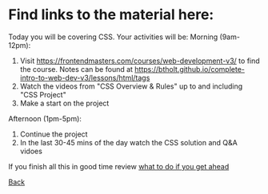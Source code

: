 # Find links to the material here:

Today you will be covering CSS. Your activities will be:
Morning (9am-12pm):
1. Visit https://frontendmasters.com/courses/web-development-v3/ to find the course. Notes can be found at https://btholt.github.io/complete-intro-to-web-dev-v3/lessons/html/tags
2. Watch the videos from "CSS Overview & Rules" up to and including "CSS Project"
3. Make a start on the project

Afternoon (1pm-5pm):
1. Continue the project
2. In the last 30-45 mins of the day watch the CSS solution and Q&A vidoes

If you finish all this in good time review [what to do if you get ahead](../Intro/tips.md)

[Back](../week-1-links.md)